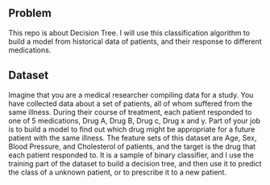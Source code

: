 ## Problem

This repo is about Decision Tree. I will use this classification algorithm to build a model from historical data of patients, and their response to different medications. 

## Dataset

Imagine that you are a medical researcher compiling data for a study. You have collected data about a set of patients, all of whom suffered from the same illness. During their course of treatment, each patient responded to one of 5 medications, Drug A, Drug B, Drug c, Drug x and y.
Part of your job is to build a model to find out which drug might be appropriate for a future patient with the same illness. The feature sets of this dataset are Age, Sex, Blood Pressure, and Cholesterol of patients, and the target is the drug that each patient responded to.
It is a sample of binary classifier, and I use the training part of the dataset to build a decision tree, and then use it to predict the class of a unknown patient, or to prescribe it to a new patient.